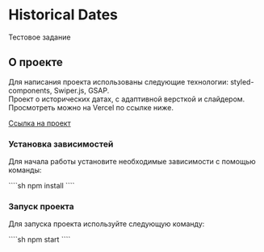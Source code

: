# Historical Dates

Тестовое задание

## О проекте

Для написания проекта использованы следующие технологии: styled-components, Swiper.js, GSAP.  
Проект о исторических датах, с адаптивной версткой и слайдером. Просмотреть можно на Vercel по ссылке ниже.

[Ссылка на проект](https://history-dates-8b3cda006-rainhard23s-projects.vercel.app/)

### Установка зависимостей

Для начала работы установите необходимые зависимости с помощью команды:

\````sh
npm install
\````


### Запуск проекта
Для запуска проекта используйте следующую команду:

\````sh
npm start
\````

